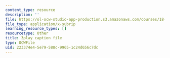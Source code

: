 ```yaml
---
content_type: resource
description: ''
file: https://ol-ocw-studio-app-production.s3.amazonaws.com/courses/18-02-multivariable-calculus-fall-2007/223374e45e79588c99651c24d656c7dc_ChiM2-MV-qM.vtt
file_type: application/x-subrip
learning_resource_types: []
resourcetype: Other
title: 3play caption file
type: OCWFile
uid: 223374e4-5e79-588c-9965-1c24d656c7dc
---
```

